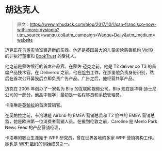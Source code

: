 # 胡达克人

> 原文：<https://www.mhudack.com/blog/2017/10/1/san-francisco-now-with-more-dystopia?utm_source=wanqu.co&utm_campaign=Wanqu+Daily&utm_medium=website>

迈克正在[鸟类实验室](https://avianlabs.net/)建造新的东西。他还是英国最大的儿童阅读慈善机构 [VidIQ](https://vidiq.com/) 的非执行董事和 [BookTrust](https://booktrust.org.uk/) 的受托人。

他之前是蒙佐银行的首席产品官。在蒙佐·迈克之前，他是 T2 deliver oo T3 的首席产品技术官。在 Deliveroo 之前，他在[脸书](https://facebook.com/)工作，在那里他负责身份识别，然后在首次公开募股后立即负责广告产品。广告之后，他经营共享产品。

迈克在 2005 年创办了一家名为 Blip 的互联网视频公司。Blip 现在是华特·迪士尼公司的一部分。他高中辍学，最初是一名程序员和系统管理员。

卡洛琳是[英帕拉](https://impala.travel)的首席营销官。

在英帕拉之前，卡洛琳是 Airbnb 的 EMEA 营销总监和 T2 脸书的 EMEA 营销总监，她是欧洲第一位消费者营销人员。在搬到伦敦之前，Caroline 是 Menlo Park News Feed 的产品营销经理。

卡洛琳的职业生涯始于 WPP 研究员，曾在世界各地的多家 WPP 营销机构工作。她也是 [WPP 数码](https://wppstream.com/wppdigital)的创始成员之一。